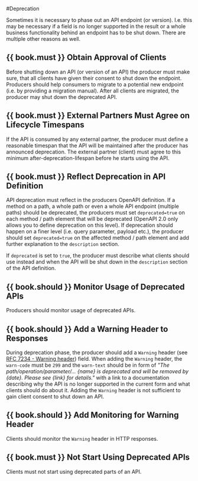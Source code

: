 #Deprecation

Sometimes it is necessary to phase out an API endpoint (or version). I.e. this
may be necessary if a field is no longer supported in the result or a whole
business functionality behind an endpoint has to be shut down. There are
multiple other reasons as well.


## {{ book.must }} Obtain Approval of Clients

Before shutting down an API (or version of an API) the producer must make
sure, that all clients have given their consent to shut down the
endpoint. Producers should help consumers to migrate to a potential new
endpoint (i.e. by providing a migration manual). After all clients are
migrated, the producer may shut down the deprecated API.

## {{ book.must }} External Partners Must Agree on Lifecycle Timespans

If the API is consumed by any external partner, the producer must define a
reasonable timespan that the API will be maintained after the producer has
announced deprecation. The external partner (client) must agree to this
minimum after-deprecation-lifespan before he starts using the API. 

## {{ book.must }} Reflect Deprecation in API Definition

API deprecation must reflect in the producers OpenAPI definition. If a method
on a path, a whole path or even a whole API endpoint (multiple paths) should
be deprecated, the producers must set `deprecated=true` on each method / path
element that will be deprecated (OpenAPI 2.0 only allows you to define
deprecation on this level). If deprecation should happen on a finer level
(i.e. query parameter, payload etc.), the producer should set
`deprecated=true` on the affected method / path element and add further
explanation to the `description` section. 

If `deprecated` is set to `true`, the producer must describe what clients
should use instead and when the API will be shut down in the `description`
section of the API definition. 

## {{ book.should }} Monitor Usage of Deprecated APIs

Producers should monitor usage of deprecated APIs.

## {{ book.should }} Add a Warning Header to Responses

During deprecation phase, the producer should add a `Warning` header (see [RFC
7234 - Warning header](https://tools.ietf.org/html/rfc7234#section-5.5))
field. When adding the `Warning` header, the `warn-code` must be `299` and the
`warn-text` should be in form of *"The path/operation/parameter/... {name} is
deprecated and will be removed by {date}. Please see {link} for details."*
with a link to a documentation describing why the API is no longer supported
in the current form and what clients should do about it. Adding the `Warning`
header is not sufficient to gain client consent to shut down an API.

## {{ book.should }} Add Monitoring for Warning Header

Clients should monitor the `Warning` header in HTTP responses.

## {{ book.must }} Not Start Using Deprecated APIs

Clients must not start using deprecated parts of an API.
